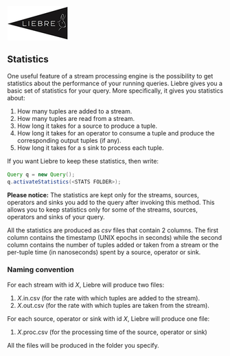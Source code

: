 
[![](images/liebre_small.jpg)](../index)

## Statistics

One useful feature of a stream processing engine is the possibility to get statistics about the performance of your running queries. Liebre gives you a basic set of statistics for your query. More specifically, it gives you statistics about:

1. How many tuples are added to a stream.
2. How many tuples are read from a stream.
3. How long it takes for a source to produce a tuple. 
4. How long it takes for an operator to consume a tuple and produce the corresponding output tuples (if any).
5. How long it takes for a s sink to process each tuple.

If you want Liebre to keep these statistics, then write:

```java
Query q = new Query();
q.activateStatistics(<STATS FOLDER>);
```

**Please notice:** The statistics are kept only for the streams, sources, operators and sinks you add to the query after invoking this method. This allows you to keep statistics only for some of the streams, sources, operators and sinks of your query.

All the statistics are produced as _csv_ files that contain 2 columns. The first column contains the timestamp (UNIX epochs in seconds) while the second column contains the number of tuples added or taken from a stream or the per-tuple time (in nanoseconds) spent by a source, operator or sink.

### Naming convention

For each stream with id _X_, Liebre will produce two files:

1. _X_.in.csv (for the rate with which tuples are added to the stream).
2. _X_.out.csv (for the rate with which tuples are taken from the stream).

For each source, operator or sink with id _X_, Liebre will produce one file:

1. _X_.proc.csv (for the processing time of the source, operator or sink)

All the files will be produced in the folder you specify.
